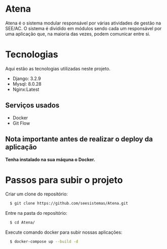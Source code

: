 # Atena
 
Atena é o sistema modular responsável por várias atividades de gestão na SEE/AC.
O sistema é dividido em módulos sendo cada um responsável por uma aplicação que, na
maioria das vezes, podem comunicar entre si. 

 
# Tecnologias 
 
Aqui estão as tecnologias utilizadas neste projeto.
 
* Django: 3.2.9
* Mysql: 8.0.28
* Nginx:Latest
 
 
## Serviços usados
 
* Docker
* Git Flow 

## Nota importante antes de realizar o deploy da aplicação
 **Tenha instalado na sua máquna o Docker.**
 
# Passos para subir o projeto
 
Criar um clone do repositório:
```bash
  $ git clone https://github.com/seesistemas/Atena.git
```

Entre na pasta do repositório:
```bash
  $ cd Atena/
```

Execute  comando docker para subir nossas aplicações:
```bash
  $ docker-compose up --build -d
```